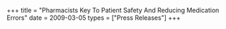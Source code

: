+++
title = "Pharmacists Key To Patient Safety And Reducing Medication Errors"
date = 2009-03-05
types = ["Press Releases"]
+++
